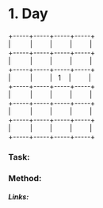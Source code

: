 # 1. Day

+-----+-----+-----+-----+<br>|&nbsp;&nbsp;&nbsp;&nbsp;&nbsp;&nbsp;&nbsp;&nbsp;&nbsp;&nbsp;|&nbsp;&nbsp;&nbsp;&nbsp;&nbsp;&nbsp;&nbsp;&nbsp;&nbsp;|&nbsp;&nbsp;&nbsp;&nbsp;&nbsp;&nbsp;&nbsp;&nbsp;&nbsp;|&nbsp;&nbsp;&nbsp;&nbsp;&nbsp;&nbsp;&nbsp;&nbsp;&nbsp;|<br>+-----+-----+-----+-----+<br>|&nbsp;&nbsp;&nbsp;&nbsp;&nbsp;&nbsp;&nbsp;&nbsp;&nbsp;&nbsp;|&nbsp;&nbsp;&nbsp;&nbsp;&nbsp;&nbsp;&nbsp;&nbsp;&nbsp;|&nbsp;&nbsp;&nbsp;&nbsp;&nbsp;&nbsp;&nbsp;&nbsp;&nbsp;|&nbsp;&nbsp;&nbsp;&nbsp;&nbsp;&nbsp;&nbsp;&nbsp;&nbsp;|<br>+-----+-----+-----+-----+<br>|&nbsp;&nbsp;&nbsp;&nbsp;&nbsp;&nbsp;&nbsp;&nbsp;&nbsp;&nbsp;|&nbsp;&nbsp;&nbsp;&nbsp;&nbsp;&nbsp;&nbsp;&nbsp;&nbsp;|&nbsp;&nbsp;&nbsp;1&nbsp;&nbsp;&nbsp;&nbsp;|&nbsp;&nbsp;&nbsp;&nbsp;&nbsp;&nbsp;&nbsp;&nbsp;&nbsp;|<br>+-----+-----+-----+-----+<br>|&nbsp;&nbsp;&nbsp;&nbsp;&nbsp;&nbsp;&nbsp;&nbsp;&nbsp;&nbsp;|&nbsp;&nbsp;&nbsp;&nbsp;&nbsp;&nbsp;&nbsp;&nbsp;&nbsp;|&nbsp;&nbsp;&nbsp;&nbsp;&nbsp;&nbsp;&nbsp;&nbsp;&nbsp;|&nbsp;&nbsp;&nbsp;&nbsp;&nbsp;&nbsp;&nbsp;&nbsp;&nbsp;|<br>+-----+-----+-----+-----+<br>|&nbsp;&nbsp;&nbsp;&nbsp;&nbsp;&nbsp;&nbsp;&nbsp;&nbsp;&nbsp;|&nbsp;&nbsp;&nbsp;&nbsp;&nbsp;&nbsp;&nbsp;&nbsp;&nbsp;|&nbsp;&nbsp;&nbsp;&nbsp;&nbsp;&nbsp;&nbsp;&nbsp;&nbsp;|&nbsp;&nbsp;&nbsp;&nbsp;&nbsp;&nbsp;&nbsp;&nbsp;&nbsp;|<br>+-----+-----+-----+-----+<br>|&nbsp;&nbsp;&nbsp;&nbsp;&nbsp;&nbsp;&nbsp;&nbsp;&nbsp;&nbsp;|&nbsp;&nbsp;&nbsp;&nbsp;&nbsp;&nbsp;&nbsp;&nbsp;&nbsp;|&nbsp;&nbsp;&nbsp;&nbsp;&nbsp;&nbsp;&nbsp;&nbsp;&nbsp;|&nbsp;&nbsp;&nbsp;&nbsp;&nbsp;&nbsp;&nbsp;&nbsp;&nbsp;|<br>+-----+-----+-----+-----+<br>
### Task: 

### Method: 

##### Links:
